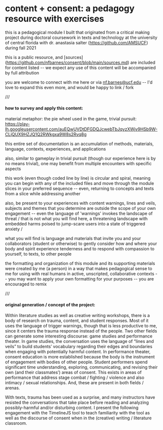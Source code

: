 # content + consent: a pedagogy resource with exercises

this is a pedagogical module I built that originated from a critical making project during doctoral coursework in texts and technology at the university of central florida with dr. anastasia salter (https://github.com/AMSUCF) during fall 2021

this is a public resource, and [sources] (https://github.com/nfbarnes/consent/blob/main/sources.md) are included for content listed  -- we expect any use of this content will be accompanied by full attribution

you are welcome to connect with me here or via nf.barnes@ucf.edu -- I'd love to expand this even more, and would be happy to link / fork

///

#### how to survey and apply this content:


material metaphor: the pie wheel used in the game, trivial pursuit: https://play-lh.googleusercontent.com/auEQwUVDtDFGDQJcwebTbJqyzXWjv9HSb9W-CLjQUX9HZJQ1Q2RWkgxa9W8s2Rvq8g

this entire set of documentation is an accumulation of methods, materials, language, contexts, experiences, and applications

also, similar to gameplay in trivial pursuit (though our experience here is by no means trivial), one may benefit from multiple encounters with specific aspects


this work (even though coded line by line) is circular and spiral, meaning you can begin with any of the included files and move through the module slices in your preferred sequence --
even, returning to concepts and texts from a slice while addressing another


also, be present to your experiences with content warnings, lines and veils, subjects and themes that you determine are outside the scope of your own engagement -- even the language of 'warnings' invokes the landscape of threat / that is not what you will find here, a threatening landscape with embedded harms poised to jump-scare users into a state of triggered anxiety / 

what you will find is language and materials that invite you and your collaborators (student or otherwise) to gently consider how and where your body and spirit experience tenderness and to respond with compassion to yourself, to texts, to other people


the formatting and organization of this module and its supporting materials were created by me (a person) in a way that makes pedagogical sense to me for using with real humans in active, unscripted, collaborative contexts -- you may want to apply your own formatting for your purposes -- you are encouraged to remix



///

#### original generation / concept of the project: 


Within literature studies as well as creative writing workshops, there is a body of research on trauma, content, and student responses. Most of it uses the language of trigger warnings, though that is less productive to me, since it centers the trauma response instead of the people.  Two other fields can generate some interesting discourse: game studies and performance theater. In game studies, the conversation uses the language of “lines and veils” to build students’ vocabulary regarding their edges and boundaries when engaging with potentially harmful content. In performance theater, consent education is more established because the body is the instrument of engagement with bodies of other people. Student performers spend significant time understanding, exploring, communicating, and revising their own (and their classmates’) areas of consent. This exists in areas of performance that address stage combat / fighting / violence and also intimacy / sexual relationships. And, these are present in both fields / arenas.


With texts, trauma has been used as a surprise, and many instructors have resisted the conversations that take place before reading and analyzing possibly-harmful and/or disturbing content. I present the following engagement with the TimelineJS tool to teach familiarity with the tool as well as the discourse of consent when in the (creative) writing / literature classroom. 
